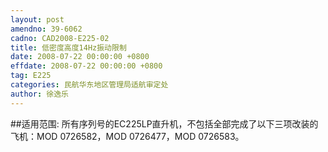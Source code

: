 ```yaml
---
layout: post
amendno: 39-6062
cadno: CAD2008-E225-02
title: 低密度高度14Hz振动限制
date: 2008-07-22 00:00:00 +0800
effdate: 2008-07-22 00:00:00 +0800
tag: E225
categories: 民航华东地区管理局适航审定处
author: 徐逸乐
---
```


##适用范围:
所有序列号的EC225LP直升机，不包括全部完成了以下三项改装的飞机：MOD 0726582，MOD 0726477，MOD 0726583。

